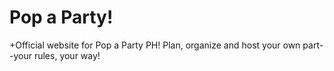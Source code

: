 # Pop a Party!

+Official website for Pop a Party PH! Plan, organize and host your own part--your rules, your way!

